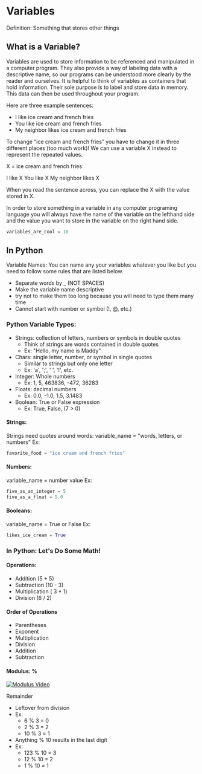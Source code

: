 # Variables
Definition: Something that stores other things
## What is a Variable? 

Variables are used to store information to be referenced and manipulated in a computer program. They also provide a way of labeling data with a descriptive name, so our programs can be understood more clearly by the reader and ourselves. It is helpful to think of variables as containers that hold information. Their sole purpose is to label and store data in memory. This data can then be used throughout your program.

Here are three example sentences: 

* I like ice cream and french fries
* You like ice cream and french fries
* My neighbor likes ice cream and french fries

To change “ice cream and french fries” you have to change it in three different places (too much work)! We can use a variable X instead to represent the repeated values. 

X = ice cream and french fries

I like X
You like X
My neighbor likes X

When you read the sentence across, you can replace the X with the value stored in X. 

In order to store something in a variable in any computer programing language you will always have the name of the variable on the lefthand side and the value you want to store in the variable on the right hand side. 
```python
variables_are_cool = 10
```
## In Python
Variable Names:
You can name any your variables whatever you like but you need to follow some rules that are listed below. 
* Separate words by _ (NOT SPACES)
* Make the variable name descriptive
* try not to make them too long because you will need to type them many time
* Cannot start with number or symbol (!, @, etc.)

### Python Variable Types:

* Strings: collection of letters, numbers or symbols in double quotes
  * Think of strings are words contained in double quotes
  * Ex: "Hello, my name is Maddy"
* Chars: single letter, number, or symbol in single quotes
  * Similar to strings but only one letter
  * Ex: 'a', ';', ' ', '!', etc.
* Integer: Whole numbers
  * Ex: 1, 5, 463836, -472, 36283
* Floats: decimal numbers
  * Ex: 0.0, -1.0, 1.5, 3.1483
* Boolean: True or False expression
  * Ex: True, False, (7 > 0)

#### Strings:
Strings need quotes around words:
variable_name = "words, letters, or numbers"
Ex:
```python
favorite_food = "ice cream and french fries"
```
#### Numbers:
variable_name = number value
Ex:
```python
five_as_an_integer = 5
five_as_a_float = 5.0
```
#### Booleans:
variable_name = True or False
Ex:
```python
likes_ice_cream = True
```
### In Python: Let's Do Some Math!
#### Operations:
* Addition (5 \+ 5)
* Subtraction (10 \- 3)
* Multiplication ( 3 \* 1)
* Division (6 \/ 2)
#### Order of Operations
* Parentheses
* Exponent
* Multiplication
* Division
* Addition
* Subtraction
#### Modulus: %
[![Modulus Video](http://img.youtube.com/vi/MrTtsX2Wg9Q/0.jpg)](http://www.youtube.com/watch?v=MrTtsX2Wg9Q "Modulus Operator - CS101 - Udacity")

Remainder
* Leftover from division
* Ex:
  * 6 % 3 = 0
  * 2 % 3 = 2
  * 10 % 3 = 1
* Anything % 10 results in the last digit
* Ex:
  * 123 % 10 = 3
  * 12 % 10 = 2
  * 1 % 10 = 1
